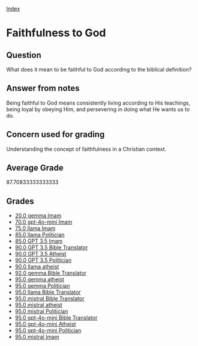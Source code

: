 
[Index](../../index.md)
# Faithfulness to God
## Question
What does it mean to be faithful to God according to the biblical definition?

## Answer from notes
Being faithful to God means consistently living according to His teachings, being loyal by obeying Him, and persevering in doing what He wants us to do.

## Concern used for grading
Understanding the concept of faithfulness in a Christian context.

## Average Grade
87.70833333333333

## Grades
 * [20.0 gemma Imam](../answers/gemma_Imam/Faithfulness_to_God.md)
 * [70.0 gpt-4o-mini Imam](../answers/gpt-4o-mini_Imam/Faithfulness_to_God.md)
 * [75.0 llama Imam](../answers/llama_Imam/Faithfulness_to_God.md)
 * [85.0 llama Politician](../answers/llama_Politician/Faithfulness_to_God.md)
 * [85.0 GPT 3.5 Imam](../answers/GPT_3.5_Imam/Faithfulness_to_God.md)
 * [90.0 GPT 3.5 Bible Translator](../answers/GPT_3.5_Bible_Translator/Faithfulness_to_God.md)
 * [90.0 GPT 3.5 Atheist](../answers/GPT_3.5_Atheist/Faithfulness_to_God.md)
 * [90.0 GPT 3.5 Politician](../answers/GPT_3.5_Politician/Faithfulness_to_God.md)
 * [90.0 llama atheist](../answers/llama_atheist/Faithfulness_to_God.md)
 * [92.0 gemma Bible Translator](../answers/gemma_Bible_Translator/Faithfulness_to_God.md)
 * [95.0 gemma atheist](../answers/gemma_atheist/Faithfulness_to_God.md)
 * [95.0 gemma Politician](../answers/gemma_Politician/Faithfulness_to_God.md)
 * [95.0 llama Bible Translator](../answers/llama_Bible_Translator/Faithfulness_to_God.md)
 * [95.0 mistral Bible Translator](../answers/mistral_Bible_Translator/Faithfulness_to_God.md)
 * [95.0 mistral atheist](../answers/mistral_atheist/Faithfulness_to_God.md)
 * [95.0 mistral Politician](../answers/mistral_Politician/Faithfulness_to_God.md)
 * [95.0 gpt-4o-mini Bible Translator](../answers/gpt-4o-mini_Bible_Translator/Faithfulness_to_God.md)
 * [95.0 gpt-4o-mini Atheist](../answers/gpt-4o-mini_Atheist/Faithfulness_to_God.md)
 * [95.0 gpt-4o-mini Politician](../answers/gpt-4o-mini_Politician/Faithfulness_to_God.md)
 * [95.0 mistral Imam](../answers/mistral_Imam/Faithfulness_to_God.md)
